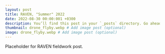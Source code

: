 ```yaml
---
layout: post
title: RAVEN, "Summer" 2022
date: 2022-08-30 00:00:001 +0300
description: You’ll find this post in your `_posts` directory. Go ahead and edit it and re-build the site to see your changes. # Add post description (optional)
thumbnail: drone_flyby.webp # Add image post (optional)
image: drone_flyby.webp # Add image post (optional)
---
```


Placeholder for RAVEN fieldwork post.
